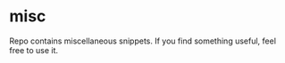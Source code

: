 misc
====

Repo contains miscellaneous snippets.  If you find something useful, feel free to use it.
